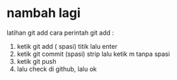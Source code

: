 # nambah lagi
latihan git add
cara perintah git add :
1. ketik git add ( spasi) titik lalu enter
2. ketik git commit (spasi) strip lalu ketik m tanpa spasi
3. ketik git push
4. lalu check di github, lalu ok